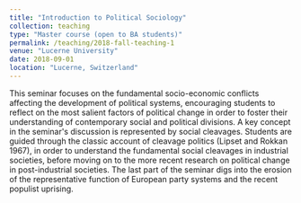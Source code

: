 ```yaml
---
title: "Introduction to Political Sociology"
collection: teaching
type: "Master course (open to BA students)"
permalink: /teaching/2018-fall-teaching-1
venue: "Lucerne University"
date: 2018-09-01
location: "Lucerne, Switzerland"
---
```


This seminar focuses on the fundamental socio-economic conflicts affecting the development of political systems, encouraging students to reflect on the most salient factors of political change in order to foster their understanding of contemporary social and political divisions. A key concept in the seminar's discussion is represented by social cleavages. Students are guided through the classic account of cleavage politics (Lipset and Rokkan 1967), in order to understand the fundamental social cleavages in industrial societies, before moving on to the more recent research on political change in post-industrial societies. The last part of the seminar digs into the erosion of the representative function of European party systems and the recent populist uprising.
